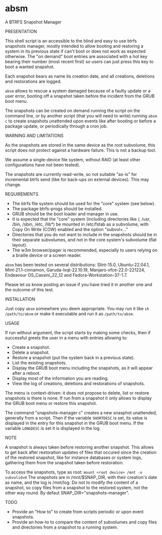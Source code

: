# absm
A BTRFS Snapshot Manager

PRESENTATION

This shell script is an accessible to the blind and easy to use btrfs snapshots manager, mostly
intended to allow booting and restoring a system in its previous state if can't boot or does not
work as expected otherwise. The "on demand" boot entries are associated with a hot key bearing their
number (most recent first) so users can just press this key to boot a wanted snapshot.

Each snapshot bears as name its creation date, and all creations, deletions and restorations
are logged.

`absm` allows to rescue a system damaged because of a faulty update or a
user error, booting off a snapshot taken before the incident from the GRUB boot
menu.

The snapshots can be created on demand running the script on the command line,
or by another script (that you will need to write) running `absm c` to create snapshots unattended upon events like after
booting or before a package update, or periodically through a cron job.

WARNING AND LIMITATIONS

As the snapshots are stored in the same device as the root subvolume, this
script does not protect against a hardware failure. This is not a backup tool.

We assume a single-device file system, without RAID (at least other configurations have not been tested).

The snapshots are currently read-write, so not suitable "as-is" for incremental btrfs send (like for back-ups on external devices). This may change.

REQUIREMENTS

* The btrfs file system should be used for the "core" system (see below).
* The package btrfs-progs should be installed.
* GRUB should be the boot loader and manager in use.
* It is expected that the "core" system (including directories like /, /usr, /bin, /sbin, /etc, /lib*) be mounted in /etc/fstab as a subvolume, with Copy On Write (COW) enabled and the option "subvol=..."
* Directories that you do not want to include in the snapshots should be in their separate subvolumes, and not in the core system's subvolume (flat layout).
* The w3m browser/pager is recommended, especially to users relying on a braille device or a screen reader.

`absm` has been tested on several distributions: Slint-15.0, Ubuntu-22.04.1, Mint-21.1-cinnamon, Garuda-lxqt-22.10.19, Manjaro-xfce-22.0-221224, Endeavour OS_Cassini_22_12 and Fedora-Workstation-37-1.7.

Please let us know posting an issue if you have tried it in another one and the outcome of this test.

INSTALLATION

Just copy `absm` somewhere you deem appropriate. You may run it like `sh /path/to/absm` or make it executable and run it as `/path/to/absm`.

USAGE

If run without argument, the script starts by making some checks, then if
successful greets the user in a menu with entries allowing to:
* Create a snapshot.
* Delete a snapshot.
* Restore a snapshot (put the system back in a previous state).
* List the existing snapshots.
* Display the GRUB boot menu including the snapshots, as it will appear after
  a reboot.
* Display most of the information you are reading.
* View the log of creations, deletions and restorations of snapshots. 

The menu is context-driven: it does not propose to delete, list or restore
snapshots is there is none. If run from a snapshot it only allows to display the
GRUB boot menu or restore this snapshot.

The command "snapshots-manager c" creates a new snasphot unattended, generally
from a script. Then if the variable `SHORTDESC` is set, its value is displayed in
the entry for this snapshot in the GRUB boot menu. If the variable `LONGDESC` is
set it is displayed in the log.

NOTE

A snapshot is always taken before restoring another snapshot. This allows to get
back after restoration updates of files that occured since the creation of the
restored snapshot, like for instance databases or system logs, gathering them
from the snapshot taken before restoration.

To access the snapshots, type as root:
    `mount <root device> /mnt -o subvolid=0`
The snapshots are in /mnt/$SNAP_DIR, with their creation's date as name, and the log
is /mnt/log. Do not to modify the content of a snapshot, so copy files from a
snapshot to the restored system, not the other way round. By defaut SNAP_DIR="snapshots-manager".

TODO

* Provide an "How to" to create from scripts periodic or upon event snapshots.
* Provide an how-to to compare the content of subvolumes and copy files and directories
from a snapshot to a running system. 
